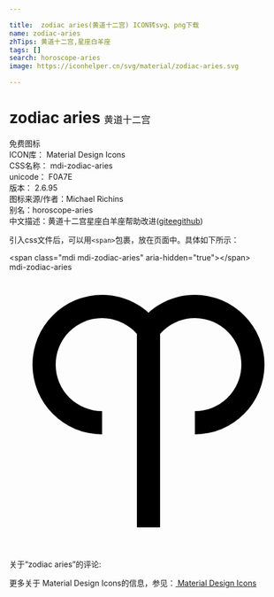 ```yaml
---

title:  zodiac aries(黄道十二宫) ICON转svg、png下载
name: zodiac-aries
zhTips: 黄道十二宫,星座白羊座
tags: []
search: horoscope-aries
image: https://iconhelper.cn/svg/material/zodiac-aries.svg

---
```


# zodiac aries  <small style="font-size: 60%;font-weight: 100">黄道十二宫</small>


<div class="detail-page">
<p>
<span><span class="badge-success badge">免费图标</span> </span>
<br/>
<span>
ICON库：
<span class="badge-secondary badge">Material Design Icons</span> 
</span>
<br/>
<span>
CSS名称：
<span class="badge-secondary badge">mdi-zodiac-aries</span> 
</span>
<br/>
<span>
unicode：
<span class="badge-secondary badge">F0A7E</span> 
<copy-btn content='F0A7E' btn-title=""></copy-btn>
<copy-btn :content='String.fromCodePoint(parseInt("F0A7E", 16))' btn-title="复制U"></copy-btn>
</span>
<br/>
<span>
版本：
<span class="badge-secondary badge">2.6.95</span> 
</span>
<br/>
<span>图标来源/作者：<span class="badge-light badge">Michael Richins</span></span> 
<br/>
<span>别名：<span class="badge-light badge">horoscope-aries</span></span><br/><span class="zh-detail">中文描述：<span class="badge-primary badge">黄道十二宫</span><span class="badge-primary badge">星座白羊座</span><span class="help-link"><span>帮助改进</span>(<a href="https://gitee.com/liuwave/icon-helper/edit/master/json/material/zodiac-aries.json" target="_blank" rel="noopener noreferrer">gitee</a><a href="https://github.com/liuwave/icon-helper/edit/master/json/material/zodiac-aries.json" target="_blank" rel="noopener noreferrer">github</a></span>)</span><br/>
</p>
</div>
<div class="alert alert-dark">
  <i class="mdi mdi-zodiac-aries mdi-48px"></i>
  <i class="mdi mdi-zodiac-aries mdi-36px"></i>
  <i class="mdi mdi-zodiac-aries mdi-24px"></i>
  <i class="mdi mdi-zodiac-aries mdi-18px"></i>
</div>
<div>
  <p>引入css文件后，可以用<code>&lt;span&gt;</code>包裹，放在页面中。具体如下所示：    
  </p>
  <div class="alert alert-primary" style="font-size: 14px">
    &lt;span class="mdi mdi-zodiac-aries" aria-hidden="true"&gt;&lt;/span&gt;
    <copy-btn content='<span class="mdi mdi-zodiac-aries" aria-hidden="true"></span>'></copy-btn>
  </div>
  <div class="alert alert-secondary">
    <i class="mdi mdi-zodiac-aries"
    style="font-size: 24px"
    aria-hidden="true"></i> mdi-zodiac-aries
    <copy-btn content="mdi-zodiac-aries" btn-title="复制图标名称"></copy-btn>
  </div>
</div>
<div id="svg" class="svg-wrap">
<svg xmlns="http://www.w3.org/2000/svg" viewBox="0 0 24 24"><path d="M16,2C14.95,2 13.91,2.27 13,2.81C12.64,3 12.3,3.26 12,3.54C11.7,3.26 11.36,3 11,2.81C10.09,2.27 9.05,2 8,2A6,6 0 0,0 2,8A6,6 0 0,0 8,14V12A4,4 0 0,1 4,8A4,4 0 0,1 8,4C9,4 10,4.39 10.75,5.1C10.84,5.18 10.92,5.27 11,5.36V22H13V5.36C13.08,5.27 13.16,5.18 13.25,5.1C14.85,3.58 17.38,3.64 18.91,5.25C20.43,6.85 20.36,9.38 18.76,10.9C18,11.61 17.03,12 16,12V14A6,6 0 0,0 22,8A6,6 0 0,0 16,2Z" /></svg>
</div>
<detail full-name='mdi-zodiac-aries'></detail>
<div>
<p>关于“zodiac aries”的评论:</p>
</div>
<Vssue title="关于“zodiac aries”的评论" ></Vssue>    
<div><p>更多关于 Material Design Icons的信息，参见：<a target="_blank" href="https://iconhelper.cn/material.html"> Material Design Icons</a>
</p></div>
